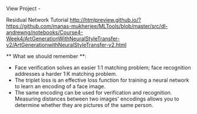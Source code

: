 View Project -

Residual Network Tutorial
http://htmlpreview.github.io/?https://github.com/manas-mukherjee/MLTools/blob/master/src/dl-andrewng/notebooks/Course4-Week4/ArtGenerationWithNeuralStyleTransfer-v2/ArtGenerationwithNeuralStyleTransfer-v2.html

** What we should remember **:

- Face verification solves an easier 1:1 matching problem; face recognition addresses a harder 1:K matching problem.
- The triplet loss is an effective loss function for training a neural network to learn an encoding of a face image.
- The same encoding can be used for verification and recognition. Measuring distances between two images' encodings allows you to determine whether they are pictures of the same person.